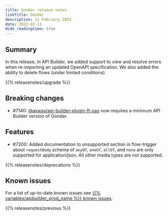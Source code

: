 ```yaml
---
title: Gondar release notes
linkTitle: Gondar
description: 11 February 2022
date: 2022-02-11
Hide_readingtime: true
---
```

## Summary

In this release, in API Builder, we added support to view and resolve errors when re-importing an updated OpenAPI specification.  We also added the ability to delete flows (under limited conditions).

{{% releasenotes/upgrade %}}

## Breaking changes
* #7140: [@axway/api-builder-plugin-ft-oas](https://www.npmjs.com/package/@axway/api-builder-plugin-ft-oas) now requires a minimum API Builder version of Gondar.

<!-- ## Features -->

## Features

* #7200: Added documentation to unsupported section in flow-trigger about `requestBody` schema of `anyOf`, `oneOf`, `allOf`, and `none` are only supported for application/json. All other media types are not supported.

{{% releasenotes/deprecations %}}

<!-- Regenerate modules/plugins with api-builder-tools script -->
<!-- ## Updated modules -->

<!-- ## Updated plugins -->

## Known issues

For a list of up-to-date known issues see [{{% variables/apibuilder_prod_name %}} known issues](/docs/known_issues/).

{{% releasenotes/previous %}}
